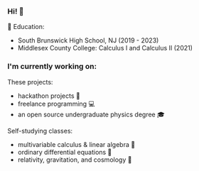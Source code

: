 ### Hi! 👋

🏫 Education: 
* South Brunswick High School, NJ (2019 - 2023)
* Middlesex County College: Calculus I and Calculus II (2021)

### I'm currently working on:

These projects:
* hackathon projects 🥇
* freelance programming 💻
* an open source undergraduate physics degree 🎓 

Self-studying classes:
* multivariable calculus & linear algebra 🧮 
* ordinary differential equations 🎢
* relativity, gravitation, and cosmology 🔭



